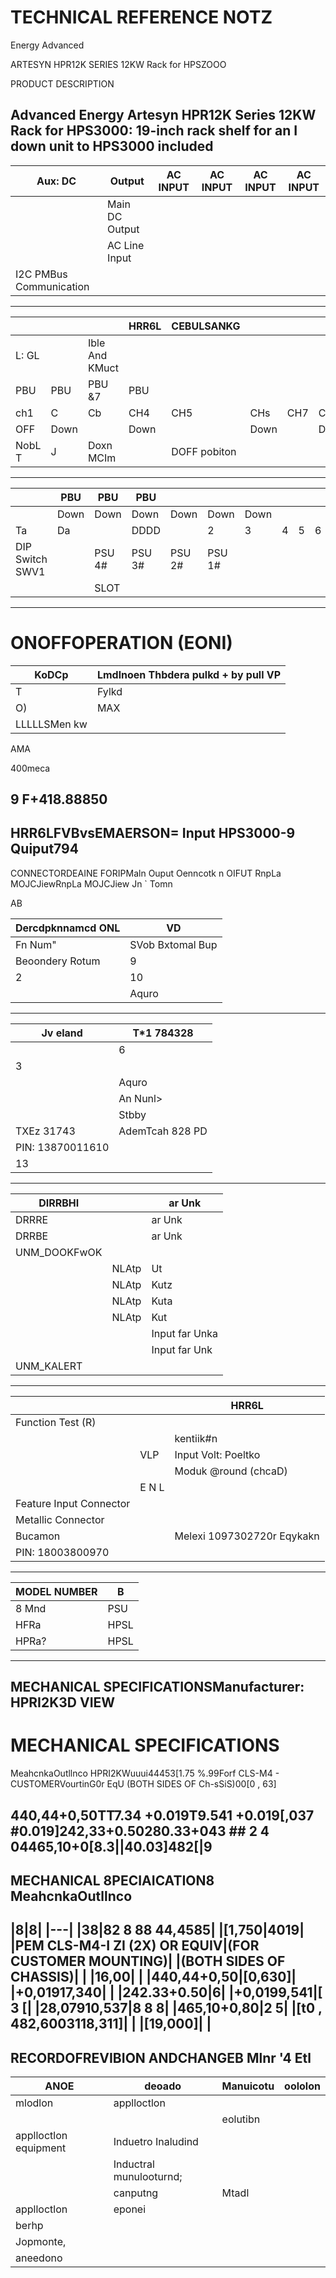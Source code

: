 # TECHNICAL REFERENCE NOTZ

Energy Advanced

ARTESYN HPR12K SERIES 12KW Rack for HPSZOOO

PRODUCT DESCRIPTION

Advanced Energy Artesyn HPR12K Series 12KW Rack for HPS3000: 19-inch rack shelf for an I down unit to HPS3000 included
---
|Aux: DC|Output|AC INPUT|AC INPUT|AC INPUT|AC INPUT|
|---|---|---|---|---|---|
| |Main DC Output| | | | |
| |AC Line Input| | | | |
|I2C PMBus Communication| | | | | |
---
| | | |HRR6L|CEBULSANKG| | | |
|---|---|---|---|---|---|---|---|
|L: GL| |Ible And KMuct| | | | | |
|PBU|PBU|PBU &7|PBU| | | | |
|ch1|C|Cb|CH4|CH5|CHs|CH7|Cha|
|OFF|Down| |Down| |Down| |Down|
|NobL T|J|Doxn MCIm| |DOFF pobiton| | | |
---
| |PBU|PBU|PBU| | | | | | | |
|---|---|---|---|---|---|---|---|---|---|---|
| |Down|Down|Down|Down|Down|Down| | | | |
|Ta|Da| |DDDD| |2|3|4|5|6|7|
|DIP Switch SWV1| |PSU 4#|PSU 3#|PSU 2#|PSU 1#| | | | | |
| | |SLOT| | | | | | | | |
---
# ONOFFOPERATION (EONI)

|KoDCp|Lmdlnoen Thbdera pulkd + by pull VP|
|---|---|
|T|Fylkd|
|O)|MAX|
|LLLLLSMen kw| |

AMA

400meca

9 F+418.88850
---
HRR6LFVBvsEMAERSON=  Input  HPS3000-9  Quiput794
---
CONNECTORDEAINE FORIPMaln Ouput Oenncotk n
OIFUT RnpLa MOJCJiewRnpLa MOJCJiew
Jn ` Tomn

AB

|Dercdpknnamcd ONL|VD|
|---|---|
|Fn Num"|SVob Bxtomal Bup|
|Beoondery Rotum|9|
|2|10|
| |Aquro|
---
|Jv eland|T*1 784328|
|---|---|
| |6|
|3| |
| |Aquro|
| |An Nunl>|
| |Stbby|
|TXEz 31743|AdemTcah 828 PD|
|PIN: 13870011610| |
|13| |
---
|DIRRBHI| |ar Unk|
|---|---|---|
|DRRRE| |ar Unk|
|DRRBE| |ar Unk|
|UNM_DOOKFwOK| | |
| |NLAtp|Ut|
| |NLAtp|Kutz|
| |NLAtp|Kuta|
| |NLAtp|Kut|
| | |Input far Unka|
| | |Input far Unk|
|UNM_KALERT| | |
---
| | |HRR6L|
|---|---|---|
|Function Test (R)| | |
| | |kentiik#n|
| |VLP|Input Volt: Poeltko|
| | |Moduk @round (chcaD)|
| |E N L| |
|Feature Input Connector| | |
|Metallic Connector| | |
|Bucamon| |Melexi 1097302720r Eqykakn|
|PIN: 18003800970| | |
---
|MODEL NUMBER|B|
|---|---|
|8 Mnd|PSU|
|HFRa|HPSL|
|HPRa?|HPSL|
---
MECHANICAL SPECIFICATIONSManufacturer: HPRI2K3D VIEW
---
# MECHANICAL SPECIFICATIONS

MeahcnkaOutllnco HPRI2KWuuui44453[1.75 %.99Forf CLS-M4 - CUSTOMERVourtinG0r EqU (BOTH SIDES OF Ch-sSiS)00[0 , 63]

440,44+0,50TT7.34 +0.019T9.541 +0.019[,037 #0.019]242,33+0.50280.33+043 ## 2 4 04465,10+0[8.3||40.03]482[|9
---
  MECHANICAL 8PECIAICATION8
MeahcnkaOutllnco
---
|8|8|
|---|
|38|82 8 88 44,4585|
|[1,750|4019|
|PEM CLS-M4-I ZI (2X) OR EQUIV|(FOR CUSTOMER MOUNTING)|
|(BOTH SIDES OF CHASSIS)| |
|16,00| |
|440,44+0,50|[0,630]|
|+0,01917,340| |
|242.33+0.50|6|
|+0,0199,541|[ 3 [|
|28,07910,537|8 8 8|
|465,10+0,80|2 5|
|[t0 , 482,6003118,311]| |
|[19,000]| |
---
RECORDOFREVIBION ANDCHANGEB
                                  Mlnr
            '4               Etl
---
|ANOE|deoado|Manuicotu|oololon|
|---|---|---|---|
|mlodlon|applloctlon| | |
| | |eolutibn| |
|applloctlon equipment|Induetro Inaludind| | |
| |Inductral munulooturnd;| | |
| |canputng|Mtadl| |
|applloctlon|eponei| | |
|berhp| | | |
|Jopmonte,| | | |
|aneedono| | | |